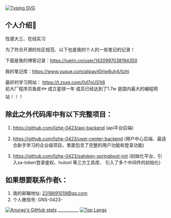 
<a href="https://git.io/typing-svg"><img src="https://readme-typing-svg.demolab.com?font=Fira+Code&pause=1000&color=8FEDF7&background=C8FFFB00&center=%E5%81%87&vCenter=%E5%81%87&repeat=%E7%9C%9F&width=435&lines=%E8%BF%99%E9%87%8C%E6%98%AF%E7%A8%8B%E5%BA%8F%E5%91%98%E8%8D%94%E6%9E%9D%EF%BC%8C%E4%B8%80%E5%90%8D%E5%A4%A7%E4%B8%89%E7%9A%84%E5%9C%A8%E6%A0%A1%E7%94%9F;%E5%B8%8C%E6%9C%9B%E4%B8%8E%E5%A4%A7%E5%AE%B6%E4%B8%80%E8%B5%B7%E8%BF%9B%E6%AD%A5%EF%BC%81%EF%BC%81%EF%BC%81" alt="Typing SVG" /></a>

## 个人介绍👨

性感大三、在线实习

为了符合开源的社区规范、以下也是我的个人的一些笔记的记录！

下面是我的博客记录：https://juejin.cn/user/1420997038194350

我的笔记库：https://www.yuque.com/alipayil0rlw8uh4/lizhi

最好的学习网站： https://t.zsxq.com/0d7oUS1t8   
前大厂程序员鱼皮🐟 成立星球一年 成员已经达到了1.7w 是国内最大的编程网站！！！

## 除此之外代码库中有以下完整项目：

1. https://github.com/lizhe-0423/api-backend  (api平台后端)


2. https://github.com/lizhe-0423/user-center-backend  (用户中心后端、最适合新手学习的企业级项目，里面包含了完整的用户功能和登录功能)


3. https://github.com/lizhe-0423/satoken-springboot-init  (初始化平台、引入sa-token登录鉴权、hutool 等三方工具库、 引入了多个中间件的初始化)

## 如果想要联系作者📞：

1. 我的邮箱地址: 2318691019@qq.com
2. 个人微信号: GNS-0423-

[![Anurag's GitHub stats](https://github-readme-stats.vercel.app/api?username=lizhe-0423&theme=radical&show_icons=true)](https://github.com/anuraghazra/github-readme-stats)      __________  [![Top Langs](https://github-readme-stats.vercel.app/api/top-langs/?username=lizhe-0423&theme=radical&show_icons=true)](https://github.com/anuraghazra/github-readme-stats)
